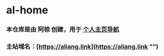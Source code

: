 # al-home
### 本仓库是由 阿椋 创建，用于 [个人主页导航](https://aliang.link "")
### 主站域名：[https://aliang.link](https://aliang.link "")